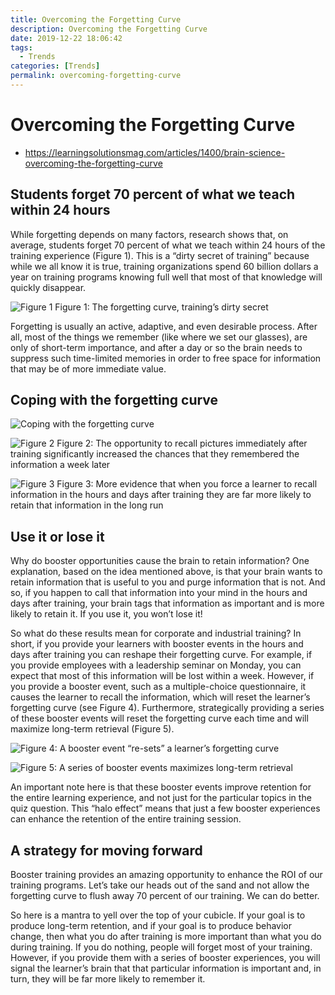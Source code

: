 ```yaml
---
title: Overcoming the Forgetting Curve
description: Overcoming the Forgetting Curve
date: 2019-12-22 18:06:42
tags:
  - Trends
categories: [Trends]
permalink: overcoming-forgetting-curve
---
```


# Overcoming the Forgetting Curve
- https://learningsolutionsmag.com/articles/1400/brain-science-overcoming-the-forgetting-curve

## Students forget 70 percent of what we teach within 24 hours

While forgetting depends on many factors, research shows that, on average,
students forget 70 percent of what we teach within 24 hours of the training
experience (Figure 1). This is a “dirty secret of training” because while
we all know it is true, training organizations spend 60 billion dollars a
year on training programs knowing full well that most of that knowledge
will quickly disappear.

![Figure 1](1400-figure1.jpg)
Figure 1: The forgetting curve, training’s dirty secret

Forgetting is usually an active, adaptive, and even desirable process.
After all, most of the things we remember (like where we set our glasses),
are only of short-term importance, and after a day or so the brain needs
to suppress such time-limited memories in order to free space for
information that may be of more immediate value.

## Coping with the forgetting curve

![Coping with the forgetting curve](v2_1f7e815646314d1cb4b974f9883ece5f.jpg)

![Figure 2](1400-figure2.jpg)
Figure 2: The opportunity to recall pictures immediately after training significantly increased the chances that they remembered the information a week later

![Figure 3](1400-figure3.jpg)
Figure 3: More evidence that when you force a learner to recall information in the hours and days after training they are far more likely to retain that information in the long run

## Use it or lose it

Why do booster opportunities cause the brain to retain information? One
explanation, based on the idea mentioned above, is that your brain wants
to retain information that is useful to you and purge information that
is not. And so, if you happen to call that information into your mind in
the hours and days after training, your brain tags that information as
important and is more likely to retain it. If you use it, you won’t lose it!

So what do these results mean for corporate and industrial training? In
short, if you provide your learners with booster events in the hours and
days after training you can reshape their forgetting curve. For example,
if you provide employees with a leadership seminar on Monday, you can
expect that most of this information will be lost within a week. However,
if you provide a booster event, such as a multiple-choice questionnaire,
it causes the learner to recall the information, which will reset the
learner’s forgetting curve (see Figure 4). Furthermore, strategically
providing a series of these booster events will reset the forgetting
curve each time and will maximize long-term retrieval (Figure 5).

![Figure 4: A booster event “re-sets” a learner’s forgetting curve](1400-figure4.jpg)

![Figure 5: A series of booster events maximizes long-term retrieval](1400-figure5.jpg)

An important note here is that these booster events improve retention for the
entire learning experience, and not just for the particular topics in the quiz
question. This “halo effect” means that just a few booster experiences can
enhance the retention of the entire training session.

## A strategy for moving forward

Booster training provides an amazing opportunity to enhance the ROI of our
training programs. Let’s take our heads out of the sand and not allow the
forgetting curve to flush away 70 percent of our training. We can do better.

So here is a mantra to yell over the top of your cubicle. If your goal is to
produce long-term retention, and if your goal is to produce behavior change,
then what you do after training is more important than what you do during
training. If you do nothing, people will forget most of your training. However,
if you provide them with a series of booster experiences, you will signal the
learner’s brain that that particular information is important and, in turn,
they will be far more likely to remember it.
